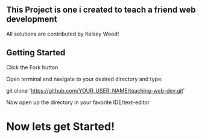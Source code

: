 ## This Project is one i created to teach a friend web development 

All solutions are contributed by Kelsey Wood!


## Getting Started 

Click the Fork button 

Open terminal and navigate to your desired directory and type:

git clone  'https://github.com/YOUR_USER_NAME/teaching-web-dev.git'

Now open up the directory in your favorite IDE/text-editor

# Now lets get Started!